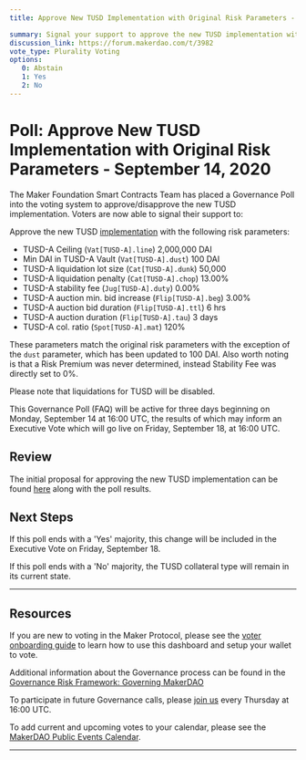 ```yaml
---
title: Approve New TUSD Implementation with Original Risk Parameters - September 14, 2020

summary: Signal your support to approve the new TUSD implementation with the original risk parameters (outlined below).
discussion_link: https://forum.makerdao.com/t/3982
vote_type: Plurality Voting
options:
   0: Abstain
   1: Yes
   2: No
---
```

# Poll: Approve New TUSD Implementation with Original Risk Parameters - September 14, 2020

The Maker Foundation Smart Contracts Team has placed a Governance Poll into the voting system to approve/disapprove the new TUSD implementation. Voters are now able to signal their support to:

Approve the new TUSD [implementation](https://etherscan.io/address/0x7a9701453249e84fd0d5afe5951e9cbe9ed2e90f#code) with the following risk parameters:
- TUSD-A Ceiling (`Vat[TUSD-A].line`) 2,000,000 DAI
- Min DAI in TUSD-A Vault (`Vat[TUSD-A].dust`) 100 DAI
- TUSD-A liquidation lot size (`Cat[TUSD-A].dunk`) 50,000
- TUSD-A liquidation penalty (`Cat[TUSD-A].chop`) 13.00%
- TUSD-A stability fee (`Jug[TUSD-A].duty`) 0.00%
- TUSD-A auction min. bid increase (`Flip[TUSD-A].beg`) 3.00%
- TUSD-A auction bid duration (`Flip[TUSD-A].ttl`) 6 hrs
- TUSD-A auction duration (`Flip[TUSD-A].tau`) 3 days
- TUSD-A col. ratio (`Spot[TUSD-A].mat`) 120%

These parameters match the original risk parameters with the exception of the `dust` parameter, which has been updated to 100 DAI. Also worth noting is that a Risk Premium was never determined, instead Stability Fee was directly set to 0%.

Please note that liquidations for TUSD will be disabled.

This Governance Poll (FAQ) will be active for three days beginning on Monday, September 14 at 16:00 UTC, the results of which may inform an Executive Vote which will go live on Friday, September 18, at 16:00 UTC.

## Review

The initial proposal for approving the new TUSD implementation can be found [here](https://forum.makerdao.com/t/3982) along with the poll results. 

## Next Steps

If this poll ends with a 'Yes' majority, this change will be included in the Executive Vote on Friday, September 18.

If this poll ends with a 'No' majority, the TUSD collateral type will remain in its current state.

---

## Resources

If you are new to voting in the Maker Protocol, please see the [voter onboarding guide](https://community-development.makerdao.com/onboarding/voter-onboarding) to learn how to use this dashboard and setup your wallet to vote.

Additional information about the Governance process can be found in the [Governance Risk Framework: Governing MakerDAO](https://community-development.makerdao.com/governance/governance-risk-framework)

To participate in future Governance calls, please [join us](https://community-development.makerdao.com/governance/governance-and-risk-meetings) every Thursday at 16:00 UTC.

To add current and upcoming votes to your calendar, please see the [MakerDAO Public Events Calendar](https://calendar.google.com/calendar/embed?src=makerdao.com_3efhm2ghipksegl009ktniomdk%40group.calendar.google.com&ctz=America%2FLos_Angeles).

---
